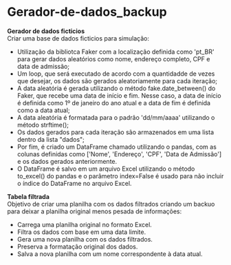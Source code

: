 # Gerador-de-dados_backup
**Gerador de dados ficticios**<br />
Criar uma base de dados ficticios para simulação:
- Utilização da bibliotca Faker com a localização definida como 'pt_BR' para gerar dados aleatórios como nome, endereço completo, CPF e data de admissão;
- Um loop, que será executado de acordo com a quantidadde de vezes que desejar, os dados são gerados aleatoriamente para cada iteração;
- A data aleatória é gerada utilizando o método fake.date_between() do Faker, que recebe uma data de início e fim. Nesse caso, a data de início é definida como 1º de janeiro do ano atual e a data de fim é definida como a data atual;
- A data aleatória é formatada para o padrão 'dd/mm/aaaa' utilizando o método strftime();
- Os dados gerados para cada iteração são armazenados em uma lista dentro da lista "dados";
- Por fim, é criado um DataFrame chamado utilizando o pandas, com as colunas definidas como ['Nome', 'Endereço', 'CPF', 'Data de Admissão'] e os dados gerados anteriormente.
- O DataFrame é salvo em um arquivo Excel utilizando o método to_excel() do pandas e o parâmetro index=False é usado para não incluir o índice do DataFrame no arquivo Excel.

**Tabela filtrada**<br />
Objetivo de criar uma planilha com os dados filtrados criando um backuo para deixar a planilha original menos pesada de informações:
- Carrega uma planilha original no formato Excel.
- Filtra os dados com base em uma data limite.
- Gera uma nova planilha com os dados filtrados.
- Preserva a formatação original dos dados.
- Salva a nova planilha com um nome correspondente à data atual.
